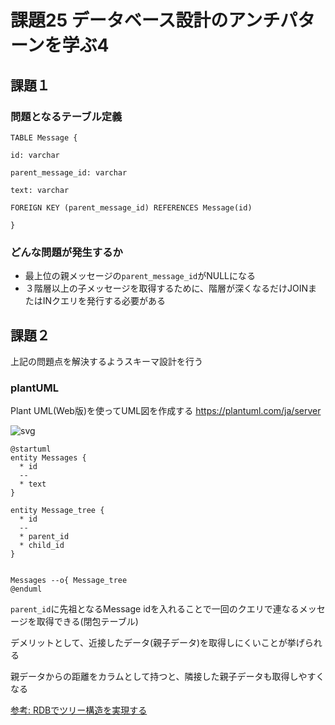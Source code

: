 # 課題25 データベース設計のアンチパターンを学ぶ4

## 課題１

### 問題となるテーブル定義
```
TABLE Message {

id: varchar

parent_message_id: varchar

text: varchar

FOREIGN KEY (parent_message_id) REFERENCES Message(id)

}
```


### どんな問題が発生するか

- 最上位の親メッセージの`parent_message_id`がNULLになる
- ３階層以上の子メッセージを取得するために、階層が深くなるだけJOINまたはINクエリを発行する必要がある

## 課題２

上記の問題点を解決するようスキーマ設計を行う

### plantUML

Plant UML(Web版)を使ってUML図を作成する
https://plantuml.com/ja/server

![svg](http://www.plantuml.com/plantuml/svg/SoWkIImgAStDuKhDAyaigLJmJIqkJanFBLQevb9Gq5B8J05IkhfWTabgHGbNBHUQolYIejHKBAeB4ek02kE1GY1USaPcJWgG0zBF1RC3g3I_6iKSBeVKl1IWQm00)

```plantuml
@startuml
entity Messages {
  * id
  --
  * text
}

entity Message_tree {
  * id
  --
  * parent_id
  * child_id
}


Messages --o{ Message_tree
@enduml
```

`parent_id`に先祖となるMessage idを入れることで一回のクエリで連なるメッセージを取得できる(閉包テーブル)

デメリットとして、近接したデータ(親子データ)を取得しにくいことが挙げられる

親データからの距離をカラムとして持つと、隣接した親子データも取得しやすくなる

[参考: RDBでツリー構造を実現する](https://www.wantedly.com/companies/tutorial/post_articles/299434)
